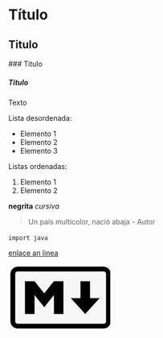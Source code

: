 # Título
## Titulo 
### Titulo 
##### Titulo 
Texto

Lista desordenada:  
- Elemento 1
- Elemento 2
- Elemento 3

Listas ordenadas: 

1. Elemento 1
2. Elemento 2

**negrita**
*cursiva*

> Un país multicolor, nació abaja - Autor 

` import java `

[enlace an linea](http://www.google.es)

![TextoAlternativo](imagen.png)